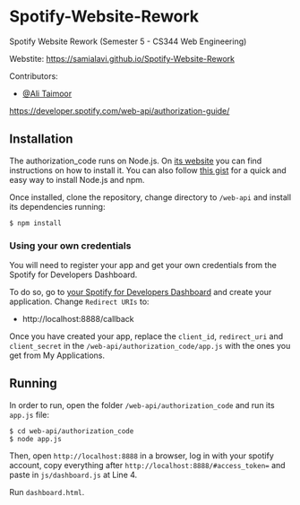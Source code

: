 # Spotify-Website-Rework
Spotify Website Rework (Semester 5 - CS344 Web Engineering)

Webstite: https://samialavi.github.io/Spotify-Website-Rework

Contributors:
   - [@Ali Taimoor](https://github.com/AliTaimoor)


https://developer.spotify.com/web-api/authorization-guide/

## Installation

The authorization_code runs on Node.js. On [its website](http://www.nodejs.org/download/) you can find instructions on how to install it. You can also follow [this gist](https://gist.github.com/isaacs/579814) for a quick and easy way to install Node.js and npm.

Once installed, clone the repository, change directory to `/web-api` and install its dependencies running:

    $ npm install

### Using your own credentials
You will need to register your app and get your own credentials from the Spotify for Developers Dashboard.

To do so, go to [your Spotify for Developers Dashboard](https://beta.developer.spotify.com/dashboard) and create your application. Change `Redirect URIs` to:

* http://localhost:8888/callback

Once you have created your app, replace the `client_id`, `redirect_uri` and `client_secret` in the `/web-api/authorization_code/app.js` with the ones you get from My Applications.

## Running
In order to run, open the folder `/web-api/authorization_code` and run its `app.js` file:

    $ cd web-api/authorization_code
    $ node app.js

Then, open `http://localhost:8888` in a browser, log in with your spotify account, copy everything after `http://localhost:8888/#access_token=` and paste in `js/dashboard.js` at Line 4.

Run `dashboard.html`.
